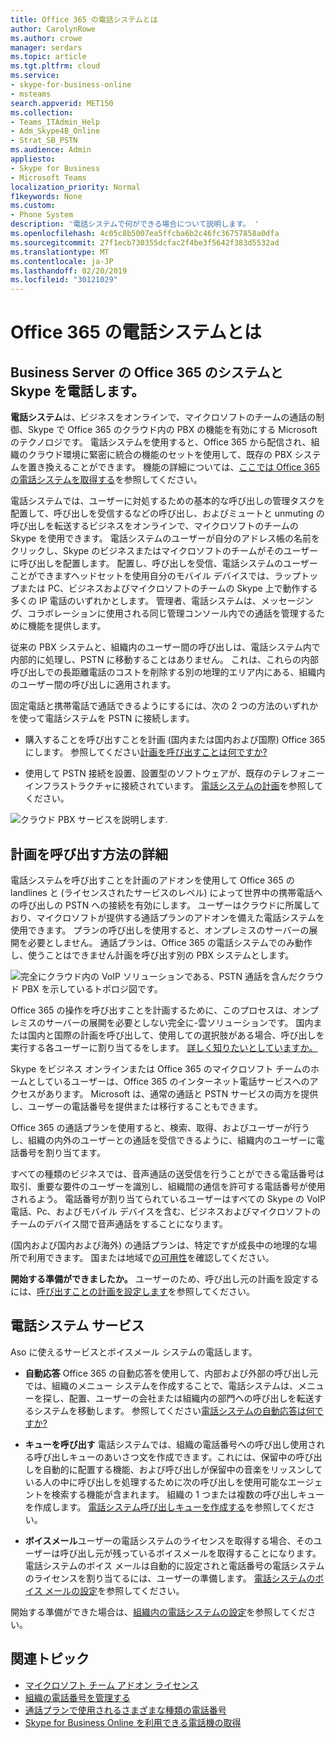```yaml
---
title: Office 365 の電話システムとは
author: CarolynRowe
ms.author: crowe
manager: serdars
ms.topic: article
ms.tgt.pltfrm: cloud
ms.service:
- skype-for-business-online
- msteams
search.appverid: MET150
ms.collection:
- Teams_ITAdmin_Help
- Adm_Skype4B_Online
- Strat_SB_PSTN
ms.audience: Admin
appliesto:
- Skype for Business
- Microsoft Teams
localization_priority: Normal
f1keywords: None
ms.custom:
- Phone System
description: '電話システムで何ができる場合について説明します。 '
ms.openlocfilehash: 4c05c8b5007ea5ffcba6b2c46fc36757858a0dfa
ms.sourcegitcommit: 27f1ecb730355dcfac2f4be3f5642f383d5532ad
ms.translationtype: MT
ms.contentlocale: ja-JP
ms.lasthandoff: 02/20/2019
ms.locfileid: "30121029"
---
```

# <a name="what-is-phone-system-in-office-365"></a>Office 365 の電話システムとは

## <a name="phone-system-in-office-365-and-skype-for-business-server"></a>Business Server の Office 365 のシステムと Skype を電話します。

**電話システム**は、ビジネスをオンラインで、マイクロソフトのチームの通話の制御、Skype で Office 365 のクラウド内の PBX の機能を有効にする Microsoft のテクノロジです。 電話システムを使用すると、Office 365 から配信され、組織のクラウド環境に緊密に統合の機能のセットを使用して、既存の PBX システムを置き換えることができます。 機能の詳細については、[ここでは Office 365 の電話システムを取得する](here-s-what-you-get-with-phone-system.md)を参照してください。
  
電話システムでは、ユーザーに対処するための基本的な呼び出しの管理タスクを配置して、呼び出しを受信するなどの呼び出し、およびミュートと unmuting の呼び出しを転送するビジネスをオンラインで、マイクロソフトのチームの Skype を使用できます。 電話システムのユーザーが自分のアドレス帳の名前をクリックし、Skype のビジネスまたはマイクロソフトのチームがそのユーザーに呼び出しを配置します。 配置し、呼び出しを受信、電話システムのユーザーことができますヘッドセットを使用自分のモバイル デバイスでは、ラップトップまたは PC、ビジネスおよびマイクロソフトのチームの Skype 上で動作する多くの IP 電話のいずれかとします。 管理者、電話システムは、メッセージング、コラボレーションに使用される同じ管理コンソール内での通話を管理するために機能を提供します。
  
従来の PBX システムと、組織内のユーザー間の呼び出しは、電話システム内で内部的に処理し、PSTN に移動することはありません。 これは、これらの内部呼び出しでの長距離電話のコストを削除する別の地理的エリア内にある、組織内のユーザー間の呼び出しに適用されます。
  
固定電話と携帯電話で通話できるようにするには、次の 2 つの方法のいずれかを使って電話システムを PSTN に接続します。
  
- 購入することを呼び出すことを計画 (国内または国内および国際) Office 365 にします。 参照してください[計画を呼び出すことは何ですか?](what-are-calling-plans-in-office-365.md)
    
- 使用して PSTN 接続を設置、設置型のソフトウェアが、既存のテレフォニー インフラストラクチャに接続されています。 [電話システムの計画](/skypeforbusiness/skype-for-business-hybrid-solutions/plan-your-phone-system-cloud-pbx-solution/plan-your-phone-system-cloud-pbx-solution)を参照してください。

![クラウド PBX サービスを説明します](media/29fd12ab-e86f-422d-b4d6-0b75824211bc.png).

## <a name="more-about-calling-plans"></a>計画を呼び出す方法の詳細

電話システムを呼び出すことを計画のアドオンを使用して Office 365 の landlines と (ライセンスされたサービスのレベル) によって世界中の携帯電話への呼び出しの PSTN への接続を有効にします。 ユーザーはクラウドに所属しており、マイクロソフトが提供する通話プランのアドオンを備えた電話システムを使用できます。 プランの呼び出しを使用すると、オンプレミスのサーバーの展開を必要としません。 通話プランは、Office 365 の電話システムでのみ動作し、使うことはできません計画を呼び出す別の PBX システムとします。

![完全にクラウド内の VoIP ソリューションである、PSTN 通話を含んだクラウド PBX を示しているトポロジ図です。](media/3e847ec3-f441-4833-8616-c5ebab094e3e.png)

Office 365 の操作を呼び出すことを計画するために、このプロセスは、オンプレミスのサーバーの展開を必要としない完全に-雲ソリューションです。 国内または国内と国際の計画を呼び出して、使用しての選択肢がある場合、呼び出しを実行する各ユーザーに割り当てるをします。 [詳しく知りたいとしていますか。](what-are-calling-plans-in-office-365.md)
  
Skype をビジネス オンラインまたは Office 365 のマイクロソフト チームのホームとしているユーザーは、Office 365 のインターネット電話サービスへのアクセスがあります。 Microsoft は、通常の通話と PSTN サービスの両方を提供し、ユーザーの電話番号を提供または移行することもできます。 
  
Office 365 の通話プランを使用すると、検索、取得、およびユーザーが行うし、組織の内外のユーザーとの通話を受信できるように、組織内のユーザーに電話番号を割り当てます。
  
すべての種類のビジネスでは、音声通話の送受信を行うことができる電話番号は取引、重要な要件のユーザーを識別し、組織間の通信を許可する電話番号が使用されるよう。 電話番号が割り当てられているユーザーはすべての Skype の VoIP 電話、Pc、およびモバイル デバイスを含む、ビジネスおよびマイクロソフトのチームのデバイス間で音声通話をすることになります。 

(国内および国内および海外) の通話プランは、特定ですが成長中の地理的な場所で利用できます。 国または地域で[の可用性](country-and-region-availability-for-audio-conferencing-and-calling-plans/country-and-region-availability-for-audio-conferencing-and-calling-plans.md)を確認してください。 

**開始する準備ができましたか。**  ユーザーのため、呼び出し元の計画を設定するには、[呼び出すことの計画を設定します](set-up-calling-plans.md)を参照してください。  

## <a name="phone-system-with-services"></a>電話システム サービス
 Aso に使えるサービスとボイスメール システムの電話します。
- **自動応答** Office 365 の自動応答を使用して、内部および外部の呼び出し元では、組織のメニュー システムを作成することで、電話システムは、メニューを探し、配置、ユーザーの会社または組織内の部門への呼び出しを転送するシステムを移動します。 参照してください[電話システムの自動応答は何ですか?](what-are-phone-system-auto-attendants.md)

- **キューを呼び出す** 電話システムでは、組織の電話番号への呼び出し使用される呼び出しキューのあいさつ文を作成できます。これには、保留中の呼び出しを自動的に配置する機能、および呼び出しが保留中の音楽をリッスンしている人の中に呼び出しを処理するために次の呼び出しを使用可能なエージェントを検索する機能が含まれます。 組織の 1 つまたは複数の呼び出しキューを作成します。 [電話システム呼び出しキューを作成する](/SkypeForBusiness/what-is-phone-system-in-office-365/create-a-phone-system-call-queue)を参照してください。

- **ボイスメール**ユーザーの電話システムのライセンスを取得する場合、そのユーザーは呼び出し元が残っているボイスメールを取得することになります。 電話システムのボイス メールは自動的に設定されと電話番号の電話システムのライセンスを割り当てるには、ユーザーの準備します。 [電話システムのボイス メールの設定](set-up-phone-system-voicemail.md)を参照してください。

開始する準備ができた場合は、[組織内の電話システムの設定](setting-up-your-phone-system.md)を参照してください。

## <a name="related-topics"></a>関連トピック
- [マイクロソフト チーム アドオン ライセンス](teams-add-on-licensing/microsoft-teams-add-on-licensing.md)
- [組織の電話番号を管理する](manage-phone-numbers-for-your-organization/manage-phone-numbers-for-your-organization.md)
- [通話プランで使用されるさまざまな種類の電話番号](different-kinds-of-phone-numbers-used-for-calling-plans.md)
- [Skype for Business Online を利用できる電話機の取得](/skypeforbusiness/what-is-phone-system-in-office-365/getting-phones-for-skype-for-business-online/getting-phones-for-skype-for-business-online)

